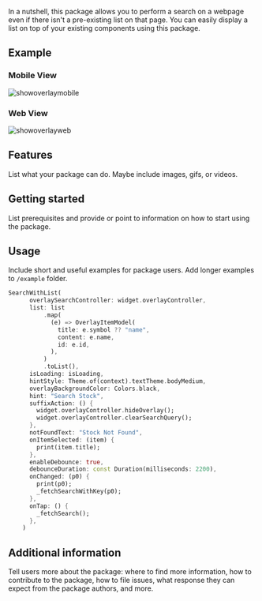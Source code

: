 <!--
This README describes the package. If you publish this package to pub.dev,
this README's contents appear on the landing page for your package.

For information about how to write a good package README, see the guide for
[writing package pages](https://dart.dev/guides/libraries/writing-package-pages).

For general information about developing packages, see the Dart guide for
[creating packages](https://dart.dev/guides/libraries/create-library-packages)
and the Flutter guide for
[developing packages and plugins](https://flutter.dev/developing-packages).
-->

In a nutshell, this package allows you to perform a search on a webpage even if there isn't a pre-existing list on that page. You can easily display a list on top of your existing components using this package.

## Example

### Mobile View
![showoverlaymobile](https://github.com/AcarFurkan/overlay_search/assets/65075121/0e683fe1-c4c4-4b8f-bd8a-734955d266dc)

### Web View
![showoverlayweb](https://github.com/AcarFurkan/overlay_search/assets/65075121/2cf0a4a4-69c9-4054-baf2-11aefd8e7442)

## Features

 List what your package can do. Maybe include images, gifs, or videos.

## Getting started

 List prerequisites and provide or point to information on how to
start using the package.

## Usage

 Include short and useful examples for package users. Add longer examples
to `/example` folder.

```dart
SearchWithList(
      overlaySearchController: widget.overlayController,
      list: list
          .map(
            (e) => OverlayItemModel(
              title: e.symbol ?? "name",
              content: e.name,
              id: e.id,
            ),
          )
          .toList(),
      isLoading: isLoading,
      hintStyle: Theme.of(context).textTheme.bodyMedium,
      overlayBackgroundColor: Colors.black,
      hint: "Search Stock",
      suffixAction: () {
        widget.overlayController.hideOverlay();
        widget.overlayController.clearSearchQuery();
      },
      notFoundText: "Stock Not Found",
      onItemSelected: (item) {
        print(item.title);
      },
      enableDebounce: true,
      debounceDuration: const Duration(milliseconds: 2200),
      onChanged: (p0) {
        print(p0);
        _fetchSearchWithKey(p0);
      },
      onTap: () {
        _fetchSearch();
      },
    )
```

## Additional information

Tell users more about the package: where to find more information, how to
contribute to the package, how to file issues, what response they can expect
from the package authors, and more.
